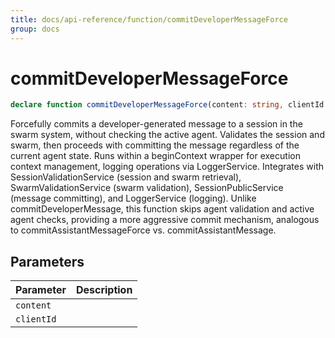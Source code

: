 ```yaml
---
title: docs/api-reference/function/commitDeveloperMessageForce
group: docs
---
```


# commitDeveloperMessageForce

```ts
declare function commitDeveloperMessageForce(content: string, clientId: string): Promise<void>;
```

Forcefully commits a developer-generated message to a session in the swarm system, without checking the active agent.
Validates the session and swarm, then proceeds with committing the message regardless of the current agent state.
Runs within a beginContext wrapper for execution context management, logging operations via LoggerService.
Integrates with SessionValidationService (session and swarm retrieval), SwarmValidationService (swarm validation),
SessionPublicService (message committing), and LoggerService (logging).
Unlike commitDeveloperMessage, this function skips agent validation and active agent checks, providing a more aggressive commit mechanism,
analogous to commitAssistantMessageForce vs. commitAssistantMessage.

## Parameters

| Parameter | Description |
|-----------|-------------|
| `content` | |
| `clientId` | |
